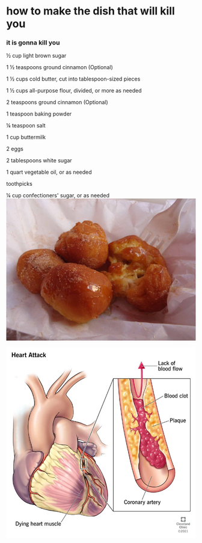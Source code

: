 # how to make the dish that will kill you
### it is gonna kill you
½ cup light brown sugar

1 ½ teaspoons ground cinnamon (Optional)

1 ½ cups cold butter, cut into tablespoon-sized pieces

1 ½ cups all-purpose flour, divided, or more as needed

2 teaspoons ground cinnamon (Optional)

1 teaspoon baking powder

¼ teaspoon salt

1 cup buttermilk

2 eggs

2 tablespoons white sugar

1 quart vegetable oil, or as needed

toothpicks

¼ cup confectioners' sugar, or as needed
![the food that will kill u](https://github.com/Safwan-Almashnouk/skil_les05/blob/main/Deep-fried_butter_at_State_Fair_of_Texas_2009a.jpg)

![this is what it looks like](https://github.com/Safwan-Almashnouk/skil_les05/blob/main/16818-heart-attack-illustration.jpg)